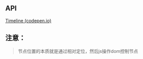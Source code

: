 ## API

[Timeline (codepen.io)](https://codepen.io/flursh/pen/WNdVmr)

## 注意：

> 节点位置的本质就是通过相对定位，然后js操作dom控制节点
